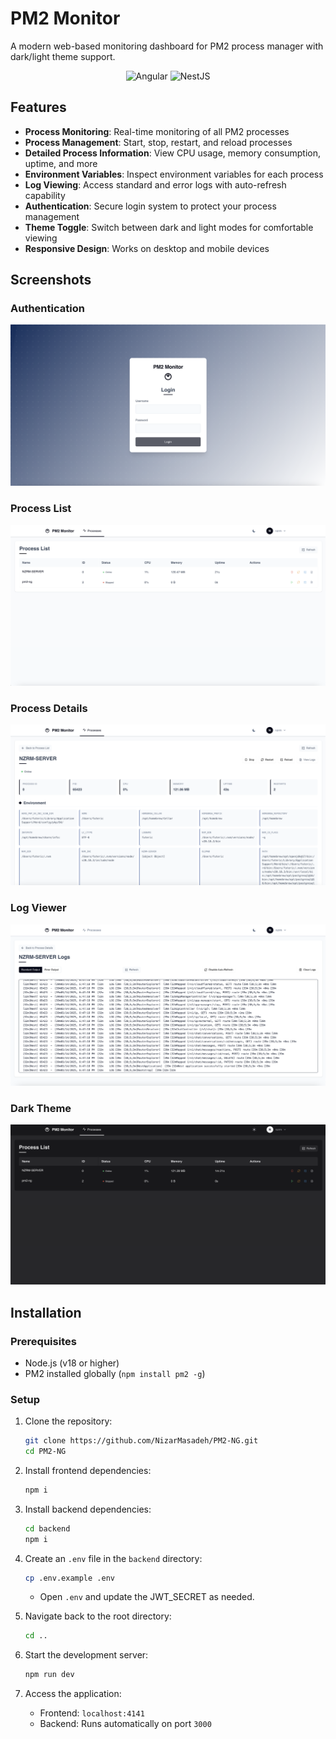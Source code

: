 # PM2 Monitor

A modern web-based monitoring dashboard for PM2 process manager with dark/light theme support.

<p align="center">
  <img src="https://angular.io/assets/images/logos/angular/angular.svg" alt="Angular" width="50" height="50"/>
  <img src="https://nestjs.com/img/logo-small.svg" alt="NestJS" width="50" height="50"/>
</p>

## Features

- **Process Monitoring**: Real-time monitoring of all PM2 processes
- **Process Management**: Start, stop, restart, and reload processes
- **Detailed Process Information**: View CPU usage, memory consumption, uptime, and more
- **Environment Variables**: Inspect environment variables for each process
- **Log Viewing**: Access standard and error logs with auto-refresh capability
- **Authentication**: Secure login system to protect your process management
- **Theme Toggle**: Switch between dark and light modes for comfortable viewing
- **Responsive Design**: Works on desktop and mobile devices

## Screenshots

### Authentication
![Login Screen](./screenshots/login.png)

### Process List
![Process List](./screenshots/process-list.png)

### Process Details
![Process Details](./screenshots/process-details.png)

### Log Viewer
![Log Viewer](./screenshots/log-viewer.png)

### Dark Theme
![Dark Theme](./screenshots/process-list-dark.png)

## Installation

### Prerequisites

- Node.js (v18 or higher)
- PM2 installed globally (`npm install pm2 -g`)

### Setup

1. Clone the repository:
   ```bash
   git clone https://github.com/NizarMasadeh/PM2-NG.git
   cd PM2-NG
   ```
2. Install frontend dependencies:
   ```bash
   npm i
   ```
3. Install backend dependencies:
   ```bash
   cd backend
   npm i
   ```
4. Create an `.env` file in the `backend` directory:
   ```bash
   cp .env.example .env
   ```
   - Open `.env` and update the JWT_SECRET as needed.

5. Navigate back to the root directory:
   ```bash
   cd ..
   ```
6. Start the development server:
   ```bash
   npm run dev
   ```
7. Access the application:
   - Frontend: `localhost:4141`
   - Backend: Runs automatically on port `3000`

